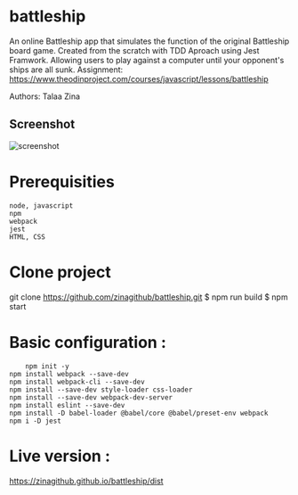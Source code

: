 # battleship
An online Battleship app that simulates the function of the original Battleship board game. Created from the scratch with TDD Aproach using Jest Framwork. Allowing users to play against a computer until your opponent's ships are all sunk.
Assignment: https://www.theodinproject.com/courses/javascript/lessons/battleship

Authors: Talaa Zina 

## Screenshot

![screenshot](https://github.com/zinagithub/zinatalaa.codes/blob/master/src/components/img/battleship.png)

# Prerequisities
	node, javascript
	npm
	webpack
	jest
	HTML, CSS

# Clone project
  git clone https://github.com/zinagithub/battleship.git
  $ npm run build
  $ npm start

# Basic configuration :
        npm init -y
	npm install webpack --save-dev
	npm install webpack-cli --save-dev
	npm install --save-dev style-loader css-loader
	npm install --save-dev webpack-dev-server
	npm install eslint --save-dev
	npm install -D babel-loader @babel/core @babel/preset-env webpack
	npm i -D jest
	
# Live version : 
  https://zinagithub.github.io/battleship/dist
